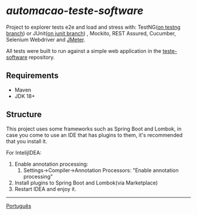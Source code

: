 # _automacao-teste-software_

Project to explorer tests e2e and load and stress with:
TestNG([on testng branch](https://github.com/leonidesfernando/automacao-teste-software/tree/testng)) or
JUnit([on junit branch](https://github.com/leonidesfernando/automacao-teste-software/tree/junit))
, Mockito, REST Assured, Cucumber, Selenium Webdriver
and [JMeter](src/test/jmeter/README-JMETER.md).

All tests were built to run against a simple web application in
the [teste-software](https://github.com/leonidesfernando/teste-software) repository.

## Requirements

- Maven
- JDK 18+


## Structure
This project uses some frameworks such as Spring Boot and Lombok, in case you come to use an IDE that has plugins to them, it's recommended that you install it. 

For IntelijIDEA:
1. Enable annotation processing: 
   1. Settings->Compiler->Annotation Processors: "Enable annotation processing"
2. Install plugins to Spring Boot and Lombok(via Marketplace)
3. Restart IDEA and enjoy it.

---
[Português](README.pt_br.md)
